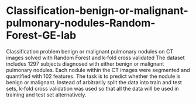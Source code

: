 # Classification-benign-or-malignant-pulmonary-nodules-Random-Forest-GE-lab
Classification problem benign or malignant pulmonary nodules on CT images solved with Random Forest and k-fold cross validated
The dataset includes 1297 subjects diagnosed with either benign or malignant pulmonary nodules. Each nodule within the CT images were segmented and quantified with 102 features. The task is to predict whether the nodule is benign or malignant.
Instead of arbitrarily split the data into train and test sets, k-fold cross validation was used so that all the data will be used in training and test set alternatively.
